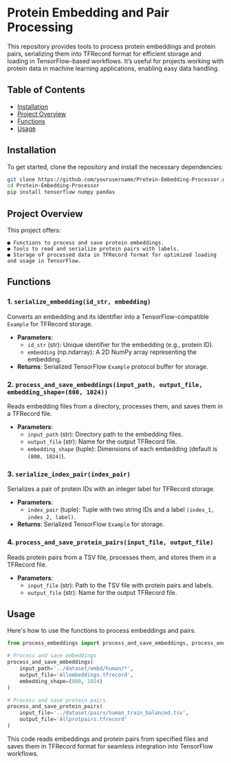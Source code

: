 # Protein Embedding and Pair Processing

This repository provides tools to process protein embeddings and protein pairs, serializing them into TFRecord format for efficient storage and loading in TensorFlow-based workflows. It’s useful for projects working with protein data in machine learning applications, enabling easy data handling.

## Table of Contents

- [Installation](#installation)
- [Project Overview](#project-overview)
- [Functions](#functions)
- [Usage](#usage)

## Installation

To get started, clone the repository and install the necessary dependencies:

```bash
git clone https://github.com/yourusername/Protein-Embedding-Processor.git
cd Protein-Embedding-Processor
pip install tensorflow numpy pandas
```

## Project Overview
This project offers:

    ● Functions to process and save protein embeddings.
    ● Tools to read and serialize protein pairs with labels.
    ● Storage of processed data in TFRecord format for optimized loading and usage in TensorFlow.

## Functions
### 1. `serialize_embedding(id_str, embedding)`
Converts an embedding and its identifier into a TensorFlow-compatible `Example` for TFRecord storage.

- **Parameters**:
  - `id_str` (str): Unique identifier for the embedding (e.g., protein ID).
  - `embedding` (np.ndarray): A 2D NumPy array representing the embedding.
- **Returns**: Serialized TensorFlow `Example` protocol buffer for storage.
### 2. `process_and_save_embeddings(input_path, output_file, embedding_shape=(800, 1024))`

Reads embedding files from a directory, processes them, and saves them in a TFRecord file.

- **Parameters**:
  - `input_path` (str): Directory path to the embedding files.
  - `output_file` (str): Name for the output TFRecord file.
  - `embedding_shape` (tuple): Dimensions of each embedding (default is `(800, 1024)`).

### 3. `serialize_index_pair(index_pair)`

Serializes a pair of protein IDs with an integer label for TFRecord storage.

- **Parameters**:
  - `index_pair` (tuple): Tuple with two string IDs and a label `(index_1, index_2, label)`.
- **Returns**: Serialized TensorFlow `Example` for storage.

### 4. `process_and_save_protein_pairs(input_file, output_file)`

Reads protein pairs from a TSV file, processes them, and stores them in a TFRecord file.

- **Parameters**:
  - `input_file` (str): Path to the TSV file with protein pairs and labels.
  - `output_file` (str): Name for the output TFRecord file.

## Usage

Here's how to use the functions to process embeddings and pairs.

```python
from process_embeddings import process_and_save_embeddings, process_and_save_protein_pairs

# Process and save embeddings
process_and_save_embeddings(
    input_path='../dataset/embd/human/*',
    output_file='Allembeddings.tfrecord',
    embedding_shape=(800, 1024)
)

# Process and save protein pairs
process_and_save_protein_pairs(
    input_file='../dataset/pairs/human_train_balanced.tsv',
    output_file='Allprotpairs.tfrecord'
)
```
This code reads embeddings and protein pairs from specified files and saves them in TFRecord format for seamless integration into TensorFlow workflows.


